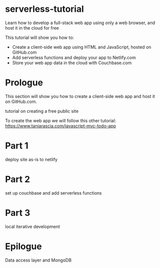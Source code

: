 # serverless-tutorial
Learn how to develop a full-stack web app using only a web browser, and host it in the cloud for free

This tutorial will show you how to:
- Create a client-side web app using HTML and JavaScript, hosted on GitHub.com
- Add serverless functions and deploy your app to Netlify.com
- Store your web app data in the cloud with Couchbase.com 

# Prologue
This section will show you how to create a client-side web app and host it on GitHub.com. 

tutorial on creating a free public site



To create the web app we will follow this other tutorial:
https://www.taniarascia.com/javascript-mvc-todo-app

# Part 1

deploy site as-is to netlify

# Part 2

set up couchbase and add serverless functions

# Part 3

local iterative development

# Epilogue

Data access layer and MongoDB
